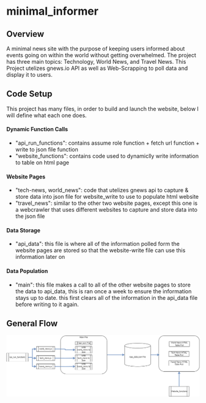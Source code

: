 # minimal_informer

## Overview
A minimal news site with the purpose of keeping users informed about events going on within the world without getting overwhelmed.
The project has three main topics: Technology, World News, and Travel News.
This Project utelizes gnews.io API as well as Web-Scrapping to poll data and display it to users.
## Code Setup
This project has many files, in order to build and launch the website, below I will define what each one does.
#### Dynamic Function Calls
- "api_run_functions":  contains assume role function + fetch url function + write to json file function
- "website_functions": contains code used to dynamiclly write information to table on html page
#### Website Pages
- "tech-news, world_news": code that utelizes gnews api to capture & store data into json file for website_write to use to populate html website 
- "travel_news": similar to the other two website pages, except this one is a webcrawler that uses different websites to capture and store data into the json file
#### Data Storage
- "api_data": this file is where all of the information polled form the website pages are stored so that the website-write file can use this information later on
#### Data Population
- "main": this file makes a call to all of the other website pages to store the data to api_data, this is ran once a week to ensure the information stays up to date. this first clears all of the information in the api_data file before writing to it again.
## General Flow
![Diagram](local_diagram.png)
